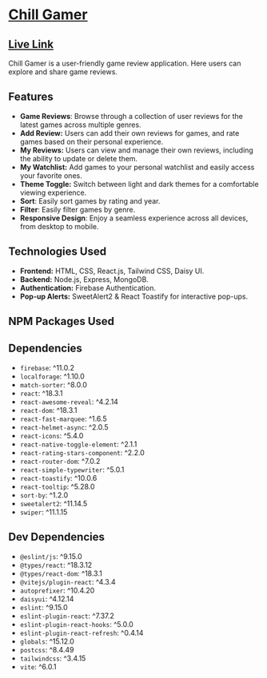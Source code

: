 # [Chill Gamer](https://chill-gamer-351bd.web.app/)
## [Live Link](https://chill-gamer-351bd.web.app/)

Chill Gamer is a user-friendly game review application. Here users can explore and share game reviews.

## Features
 - **Game Reviews**: Browse through a collection of user reviews for the latest games across multiple genres.
 - **Add Review:** Users can add their own reviews for games, and rate games based on their personal experience.
  - **My Reviews:** Users can view and manage their own reviews, including the ability to update or delete them.
 - **My Watchlist:** Add games to your personal watchlist and easily access your favorite ones.
 - **Theme Toggle:** Switch between light and dark themes for a comfortable viewing experience.
 - **Sort**: Easily sort games by rating and year.
 - **Filter**: Easily filter games by genre.
 - **Responsive Design**: Enjoy a seamless experience across all devices, from desktop to mobile.

## Technologies Used
 - **Frontend:** HTML, CSS, React.js, Tailwind CSS, Daisy UI.
- **Backend:** Node.js, Express, MongoDB.
- **Authentication:** Firebase Authentication.
- **Pop-up Alerts:** SweetAlert2 & React Toastify for interactive pop-ups.


## NPM Packages Used
## Dependencies

- `firebase`: ^11.0.2
- `localforage`: ^1.10.0
- `match-sorter`: ^8.0.0
- `react`: ^18.3.1
- `react-awesome-reveal`: ^4.2.14
- `react-dom`: ^18.3.1
- `react-fast-marquee`: ^1.6.5
- `react-helmet-async`: ^2.0.5
- `react-icons`: ^5.4.0
- `react-native-toggle-element`: ^2.1.1
- `react-rating-stars-component`: ^2.2.0
- `react-router-dom`: ^7.0.2
- `react-simple-typewriter`: ^5.0.1
- `react-toastify`: ^10.0.6
- `react-tooltip`: ^5.28.0
- `sort-by`: ^1.2.0
- `sweetalert2`: ^11.14.5
- `swiper`: ^11.1.15

## Dev Dependencies

- `@eslint/js`: ^9.15.0
- `@types/react`: ^18.3.12
- `@types/react-dom`: ^18.3.1
- `@vitejs/plugin-react`: ^4.3.4
- `autoprefixer`: ^10.4.20
- `daisyui`: ^4.12.14
- `eslint`: ^9.15.0
- `eslint-plugin-react`: ^7.37.2
- `eslint-plugin-react-hooks`: ^5.0.0
- `eslint-plugin-react-refresh`: ^0.4.14
- `globals`: ^15.12.0
- `postcss`: ^8.4.49
- `tailwindcss`: ^3.4.15
- `vite`: ^6.0.1
